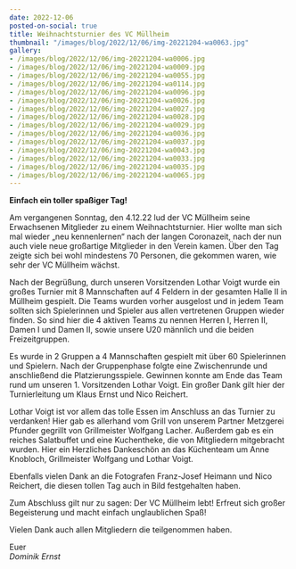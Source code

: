 ```yaml
---
date: 2022-12-06
posted-on-social: true
title: Weihnachtsturnier des VC Müllheim
thumbnail: "/images/blog/2022/12/06/img-20221204-wa0063.jpg"
gallery:
- /images/blog/2022/12/06/img-20221204-wa0006.jpg
- /images/blog/2022/12/06/img-20221204-wa0009.jpg
- /images/blog/2022/12/06/img-20221204-wa0055.jpg
- /images/blog/2022/12/06/img-20221204-wa0114.jpg
- /images/blog/2022/12/06/img-20221204-wa0096.jpg
- /images/blog/2022/12/06/img-20221204-wa0026.jpg
- /images/blog/2022/12/06/img-20221204-wa0027.jpg
- /images/blog/2022/12/06/img-20221204-wa0028.jpg
- /images/blog/2022/12/06/img-20221204-wa0029.jpg
- /images/blog/2022/12/06/img-20221204-wa0036.jpg
- /images/blog/2022/12/06/img-20221204-wa0037.jpg
- /images/blog/2022/12/06/img-20221204-wa0043.jpg
- /images/blog/2022/12/06/img-20221204-wa0033.jpg
- /images/blog/2022/12/06/img-20221204-wa0035.jpg
- /images/blog/2022/12/06/img-20221204-wa0065.jpg
---
```

**Einfach ein toller spaßiger Tag!**

Am vergangenen Sonntag, den 4.12.22 lud der VC Müllheim seine Erwachsenen Mitglieder zu einem Weihnachtsturnier. Hier wollte man sich mal wieder „neu kennenlernen“ nach der langen Coronazeit, nach der nun auch viele neue großartige Mitglieder in den Verein kamen. Über den Tag zeigte sich bei wohl mindestens 70 Personen, die gekommen waren, wie sehr der VC Müllheim wächst.

Nach der Begrüßung, durch unseren Vorsitzenden Lothar Voigt wurde ein großes Turnier mit 8 Mannschaften auf 4 Feldern in der gesamten Halle II in Müllheim gespielt. Die Teams wurden vorher ausgelost und in jedem Team sollten sich Spielerinnen und Spieler aus allen vertretenen Gruppen wieder finden. So sind hier die 4 aktiven Teams zu nennen Herren I, Herren II, Damen I und Damen II, sowie unsere U20 männlich und die beiden Freizeitgruppen.

Es wurde in 2 Gruppen a 4 Mannschaften gespielt mit über 60 Spielerinnen und Spielern. Nach der Gruppenphase folgte eine Zwischenrunde und anschließend die Platzierungsspiele.  Gewinnen konnte am Ende das Team rund um unseren 1. Vorsitzenden Lothar Voigt. Ein großer Dank gilt hier der Turnierleitung um Klaus Ernst und Nico Reichert.

Lothar Voigt ist vor allem das tolle Essen im Anschluss an das Turnier zu verdanken! Hier gab es allerhand vom Grill von unserem Partner Metzgerei Pfunder gegrillt von Grillmeister Wolfgang Lacher. Außerdem gab es ein reiches Salatbuffet und eine Kuchentheke, die von Mitgliedern mitgebracht wurden. Hier ein Herzliches Dankeschön an das Küchenteam um Anne Knobloch, Grillmeister Wolfgang und Lothar Voigt.

Ebenfalls vielen Dank an die Fotografen Franz-Josef Heimann und Nico Reichert, die diesen tollen Tag auch in Bild festgehalten haben.

Zum Abschluss gilt nur zu sagen: Der VC Müllheim lebt! Erfreut sich großer Begeisterung und macht einfach unglaublichen Spaß!

Vielen Dank auch allen Mitgliedern die teilgenommen haben.

Euer  
_Dominik Ernst_

